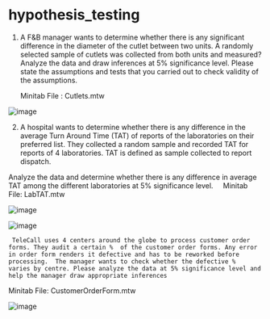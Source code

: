 # hypothesis_testing



1.  A F&B manager wants to determine whether there is any significant difference in the diameter of the cutlet between two units. A randomly selected sample of cutlets was collected from both units and measured? Analyze the data and draw inferences at 5% significance level. Please state the assumptions and tests that you carried out to check validity of the assumptions.


     Minitab File : Cutlets.mtw

![image](https://github.com/Randy31/hypothesis_testing/assets/91729493/7f660fb3-d807-48a9-8720-edad2d336e6b)



2.   A hospital wants to determine whether there is any difference in the average Turn Around Time (TAT) of reports of the laboratories on their preferred list. They collected a random sample and recorded TAT for reports of 4 laboratories. TAT is defined as sample collected to report dispatch.
   
  Analyze the data and determine whether there is any difference in average TAT among the different laboratories at 5% significance level.
 
 
    Minitab File: LabTAT.mtw

![image](https://github.com/Randy31/hypothesis_testing/assets/91729493/a995b282-0daa-4522-819c-87cbeac4c832)



![image](https://github.com/Randy31/hypothesis_testing/assets/91729493/c44b2f5f-5de8-42a5-9a41-a7212bcb841d)


     TeleCall uses 4 centers around the globe to process customer order forms. They audit a certain %  of the customer order forms. Any error in order form renders it defective and has to be reworked before processing.  The manager wants to check whether the defective %  varies by centre. Please analyze the data at 5% significance level and help the manager draw appropriate inferences

Minitab File: CustomerOrderForm.mtw
 
     
![image](https://github.com/Randy31/hypothesis_testing/assets/91729493/aebd69b8-6ede-4c4d-80eb-fd557f23b81b)




